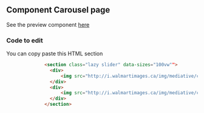 ## Component Carousel page

See the preview component [here](https://mediativecreative.github.io/Component-Carousel/)

### Code to edit

You can copy paste this HTML section

```html
			  <section class="lazy slider" data-sizes="100vw"">
			    <div>
			    	<img src="http://i.walmartimages.ca/img/mediative/creative-shop/spinrite/bernat-baby-update/double-scoop-snuggle-snack.jpg">
			    </div>
			    <div>
			    	<img src="http://i.walmartimages.ca/img/mediative/creative-shop/spinrite/bernat-baby-update/double-scoop-snuggle-snack.jpg">
			    </div>
			  </section>
```
